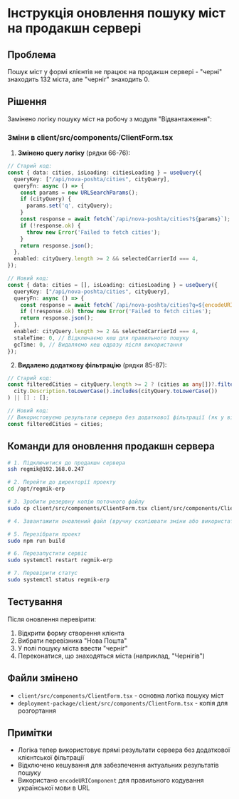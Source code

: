 # Інструкція оновлення пошуку міст на продакшн сервері

## Проблема
Пошук міст у формі клієнтів не працює на продакшн сервері - "черні" знаходить 132 міста, але "черніг" знаходить 0.

## Рішення
Замінено логіку пошуку міст на робочу з модуля "Відвантаження":

### Зміни в client/src/components/ClientForm.tsx

1. **Змінено query логіку** (рядки 66-76):
```typescript
// Старий код:
const { data: cities, isLoading: citiesLoading } = useQuery({
  queryKey: ["/api/nova-poshta/cities", cityQuery],
  queryFn: async () => {
    const params = new URLSearchParams();
    if (cityQuery) {
      params.set('q', cityQuery);
    }
    const response = await fetch(`/api/nova-poshta/cities?${params}`);
    if (!response.ok) {
      throw new Error('Failed to fetch cities');
    }
    return response.json();
  },
  enabled: cityQuery.length >= 2 && selectedCarrierId === 4,
});

// Новий код:
const { data: cities = [], isLoading: citiesLoading } = useQuery({
  queryKey: ["/api/nova-poshta/cities", cityQuery],
  queryFn: async () => {
    const response = await fetch(`/api/nova-poshta/cities?q=${encodeURIComponent(cityQuery)}`);
    if (!response.ok) throw new Error('Failed to fetch cities');
    return response.json();
  },
  enabled: cityQuery.length >= 2 && selectedCarrierId === 4,
  staleTime: 0, // Відключаємо кеш для правильного пошуку
  gcTime: 0, // Видаляємо кеш одразу після використання
});
```

2. **Видалено додаткову фільтрацію** (рядки 85-87):
```typescript
// Старий код:
const filteredCities = cityQuery.length >= 2 ? (cities as any[])?.filter((city: any) =>
  city.Description.toLowerCase().includes(cityQuery.toLowerCase())
) || [] : [];

// Новий код:
// Використовуємо результати сервера без додаткової фільтрації (як у відвантаженнях)
const filteredCities = cities;
```

## Команди для оновлення продакшн сервера

```bash
# 1. Підключитися до продакшн сервера
ssh regmik@192.168.0.247

# 2. Перейти до директорії проекту
cd /opt/regmik-erp

# 3. Зробити резервну копію поточного файлу
sudo cp client/src/components/ClientForm.tsx client/src/components/ClientForm.tsx.backup.$(date +%Y%m%d_%H%M%S)

# 4. Завантажити оновлений файл (вручну скопіювати зміни або використати git)

# 5. Перезібрати проект
sudo npm run build

# 6. Перезапустити сервіс
sudo systemctl restart regmik-erp

# 7. Перевірити статус
sudo systemctl status regmik-erp
```

## Тестування
Після оновлення перевірити:
1. Відкрити форму створення клієнта
2. Вибрати перевізника "Нова Пошта" 
3. У полі пошуку міста ввести "черніг"
4. Переконатися, що знаходяться міста (наприклад, "Чернігів")

## Файли змінено
- `client/src/components/ClientForm.tsx` - основна логіка пошуку міст
- `deployment-package/client/src/components/ClientForm.tsx` - копія для розгортання

## Примітки
- Логіка тепер використовує прямі результати сервера без додаткової клієнтської фільтрації
- Відключено кешування для забезпечення актуальних результатів пошуку
- Використано `encodeURIComponent` для правильного кодування української мови в URL